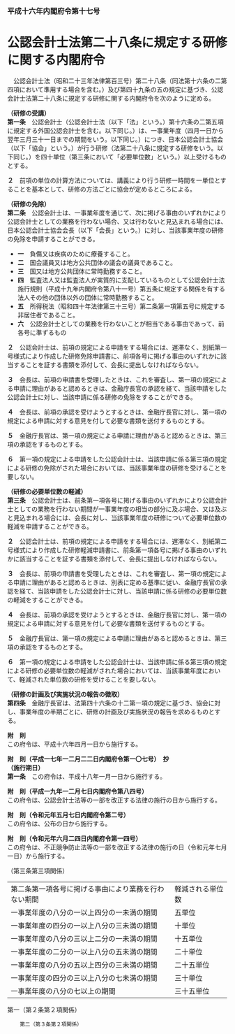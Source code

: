 ### 平成十六年内閣府令第十七号  
# 公認会計士法第二十八条に規定する研修に関する内閣府令  
　公認会計士法（昭和二十三年法律第百三号）第二十八条（同法第十六条の二第四項において準用する場合を含む。）及び第四十九条の五の規定に基づき、公認会計士法第二十八条に規定する研修に関する内閣府令を次のように定める。  
  
**（研修の受講）**  
**第一条**　公認会計士（公認会計士法（以下「法」という。）第十六条の二第五項に規定する外国公認会計士を含む。以下同じ。）は、一事業年度（四月一日から翌年三月三十一日までの期間をいう。以下同じ。）につき、日本公認会計士協会（以下「協会」という。）が行う研修（法第二十八条に規定する研修をいう。以下同じ。）を四十単位（第三条において「必要単位数」という。）以上受けるものとする。  
  
**２**　前項の単位の計算方法については、講義により行う研修一時間を一単位とすることを基本として、研修の方法ごとに協会が定めるところによる。  
  
**（研修の免除）**  
**第二条**　公認会計士は、一事業年度を通じて、次に掲げる事由のいずれかにより公認会計士としての業務を行わない場合、又は行わないと見込まれる場合には、日本公認会計士協会会長（以下「会長」という。）に対し、当該事業年度の研修の免除を申請することができる。  
* **一**　負傷又は疾病のために療養すること。  
* **二**　国会議員又は地方公共団体の議会の議員であること。  
* **三**　国又は地方公共団体に常時勤務すること。  
* **四**　監査法人又は監査法人が実質的に支配しているものとして公認会計士法施行規則（平成十九年内閣府令第八十一号）第五条に規定する関係を有する法人その他の団体以外の団体に常時勤務すること。  
* **五**　所得税法（昭和四十年法律第三十三号）第二条第一項第五号に規定する非居住者であること。  
* **六**　公認会計士としての業務を行わないことが相当である事由であって、前各号に準ずるもの  
  
**２**　公認会計士は、前項の規定による申請をする場合には、遅滞なく、別紙第一号様式により作成した研修免除申請書に、前項各号に掲げる事由のいずれかに該当することを証する書類を添付して、会長に提出しなければならない。  
  
**３**　会長は、前項の申請書を受理したときは、これを審査し、第一項の規定による申請に理由があると認めるときは、金融庁長官の承認を経て、当該申請をした公認会計士に対し、当該申請に係る研修の免除をすることができる。  
  
**４**　会長は、前項の承認を受けようとするときは、金融庁長官に対し、第一項の規定による申請に対する意見を付して必要な書類を送付するものとする。  
  
**５**　金融庁長官は、第一項の規定による申請に理由があると認めるときは、第三項の承認をするものとする。  
  
**６**　第一項の規定による申請をした公認会計士は、当該申請に係る第三項の規定による研修の免除がされた場合においては、当該事業年度の研修を受けることを要しない。  
  
**（研修の必要単位数の軽減）**  
**第三条**　公認会計士は、前条第一項各号に掲げる事由のいずれかにより公認会計士としての業務を行わない期間が一事業年度の相当の部分に及ぶ場合、又は及ぶと見込まれる場合には、会長に対し、当該事業年度の研修について必要単位数の軽減を申請することができる。  
  
**２**　公認会計士は、前項の規定による申請をする場合には、遅滞なく、別紙第二号様式により作成した研修軽減申請書に、前条第一項各号に掲げる事由のいずれかに該当することを証する書類を添付して、会長に提出しなければならない。  
  
**３**　会長は、前項の申請書を受理したときは、これを審査し、第一項の規定による申請に理由があると認めるときは、別表に定める基準に従い、金融庁長官の承認を経て、当該申請をした公認会計士に対し、当該申請に係る研修の必要単位数の軽減をすることができる。  
  
**４**　会長は、前項の承認を受けようとするときは、金融庁長官に対し、第一項の規定による申請に対する意見を付して必要な書類を送付するものとする。  
  
**５**　金融庁長官は、第一項の規定による申請に理由があると認めるときは、第三項の承認をするものとする。  
  
**６**　第一項の規定による申請をした公認会計士は、当該申請に係る第三項の規定による研修の必要単位数の軽減がされた場合においては、当該事業年度において、軽減された単位数の研修を受けることを要しない。  
  
**（研修の計画及び実施状況の報告の徴取）**  
**第四条**　金融庁長官は、法第四十六条の十二第一項の規定に基づき、協会に対し、事業年度の半期ごとに、研修の計画及び実施状況の報告を求めるものとする。  
  
**附　則**  
この府令は、平成十六年四月一日から施行する。  
  
**附　則（平成一七年一二月二二日内閣府令第一〇七号）　抄**  
**（施行期日）**  
**第一条**　この府令は、平成十八年一月一日から施行する。  
  
**附　則（平成一九年一二月七日内閣府令第八四号）**  
この府令は、公認会計士法等の一部を改正する法律の施行の日から施行する。  
  
**附　則（令和元年五月七日内閣府令第二号）**  
この府令は、公布の日から施行する。  
  
**附　則（令和元年六月二四日内閣府令第一四号）**  
この府令は、不正競争防止法等の一部を改正する法律の施行の日（令和元年七月一日）から施行する。  
  
（第三条第三項関係）  

|||  
| --- | --- |  
|第二条第一項各号に掲げる事由により業務を行わない期間|軽減される単位数|  
|一事業年度の八分の一以上四分の一未満の期間|五単位|  
|一事業年度の四分の一以上八分の三未満の期間|十単位|  
|一事業年度の八分の三以上二分の一未満の期間|十五単位|  
|一事業年度の二分の一以上八分の五未満の期間|二十単位|  
|一事業年度の八分の五以上四分の三未満の期間|二十五単位|  
|一事業年度の四分の三以上八分の七未満の期間|三十単位|  
|一事業年度の八分の七以上の期間|三十五単位|  
  
第一（第２条第２項関係）  

          
        第二（第３条第２項関係）  

          
        